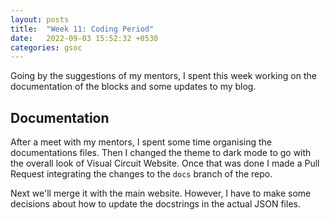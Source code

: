 ```yaml
---
layout: posts
title:  "Week 11: Coding Period"
date:   2022-09-03 15:52:32 +0530
categories: gsoc
---
```


Going by the suggestions of my mentors, I spent this week working on the documentation of the blocks and some updates to my blog.

## Documentation

After a meet with my mentors, I spent some time organising the documentations files. Then I changed the theme to dark mode to go with the overall look of Visual Circuit Website. Once that was done I made a Pull Request integrating the changes to the `docs` branch of the repo.

Next we'll merge it with the main website. However, I have to make some decisions about how to update the docstrings in the actual JSON files.

